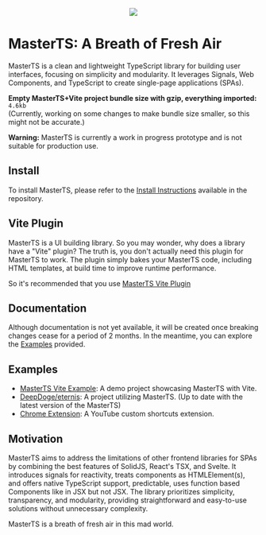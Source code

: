 <p align="center">
<img src="https://ipfs.io/ipfs/QmW6Q7ifwuaR9HKSnNcwyXu8DsJVHrXHQ4w89paEJ9qRRx" />
</p>

# MasterTS: A Breath of Fresh Air

MasterTS is a clean and lightweight TypeScript library for building user interfaces, focusing on simplicity and modularity. It leverages Signals, Web Components, and TypeScript to create single-page applications (SPAs).

**Empty MasterTS+Vite project bundle size with gzip, everything imported:** `4.6kb`<br/>
(Currently, working on some changes to make bundle size smaller, so this might not be accurate.)

**Warning:** MasterTS is currently a work in progress prototype and is not suitable for production use.

## Install

To install MasterTS, please refer to the [Install Instructions](https://github.com/DeepDoge/master-ts/releases) available in the repository.

## Vite Plugin

MasterTS is a UI building library. So you may wonder, why does a library have a "Vite" plugin? The truth is, you don't actually need this plugin for MasterTS to work. The plugin simply bakes your MasterTS code, including HTML templates, at build time to improve runtime performance.

So it's recommended that you use [MasterTS Vite Plugin](https://github.com/DeepDoge/master-ts-vite-plugin)

## Documentation

Although documentation is not yet available, it will be created once breaking changes cease for a period of 2 months. In the meantime, you can explore the [Examples](#examples) provided.

## Examples

-  [MasterTS Vite Example](https://github.com/DeepDoge/master-ts-vite-demo): A demo project showcasing MasterTS with Vite.
-  [DeepDoge/eternis](https://github.com/DeepDoge/eternis): A project utilizing MasterTS. (Up to date with the latest version of the MasterTS)
-  [Chrome Extension](https://github.com/DeepDoge/youtube-custom-shortcuts): A YouTube custom shortcuts extension.

## Motivation

MasterTS aims to address the limitations of other frontend libraries for SPAs by combining the best features of SolidJS, React's TSX, and Svelte. It introduces signals for reactivity, treats components as HTMLElement(s), and offers native TypeScript support, predictable, uses function based Components like in JSX but not JSX. The library prioritizes simplicity, transparency, and modularity, providing straightforward and easy-to-use solutions without unnecessary complexity.

MasterTS is a breath of fresh air in this mad world.
